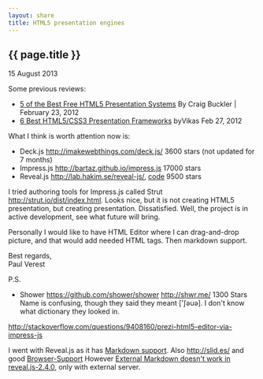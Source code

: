```yaml
---
layout: share
title: HTML5 presentation engines
---
```


## {{ page.title }}

<p class="meta">15 August 2013</p>

Some previous reviews:

- [5 of the Best Free HTML5 Presentation Systems](http://www.sitepoint.com/5-free-html5-presentation-systems/) By Craig Buckler | February 23, 2012    
- [6 Best HTML5/CSS3 Presentation Frameworks](http://zoomzum.com/6-best-html5css3-presentation-frameworks/) byVikas Feb 27, 2012

What I think is worth attention now is:

- Deck.js <http://imakewebthings.com/deck.js/> 3600 stars (not updated for 7 months)
- Impress.js <http://bartaz.github.io/impress.js> 17000 stars
- Reveal.js <http://lab.hakim.se/reveal-js/>, [code](https://github.com/hakimel/reveal.js) 9500 stars

I tried authoring tools for Impress.js called Strut <http://strut.io/dist/index.html>.
Looks nice, but it is not creating HTML5 presentation, but creating presentation.
Dissatisfied. Well, the project is in active development, see what future will bring.  

Personally I would like to have HTML Editor where I can drag-and-drop picture, and that would add needed HTML tags. Then markdown support.

Best regards,  
Paul Verest

P.S.

- Shower <https://github.com/shower/shower> <http://shwr.me/> 1300 Stars  Name is confusing, though they said they meant ['ʃəuə]. I don't know what dictionary they looked in.

<http://stackoverflow.com/questions/9408160/prezi-html5-editor-via-impress-js>

I went with Reveal.js as it has [Markdown support](https://github.com/hakimel/reveal.js#markdown).
Also <http://slid.es/> and good [Browser-Support](https://github.com/hakimel/reveal.js/wiki/Browser-Support)
However [External Markdown doesn't work in reveal.js-2.4.0](https://github.com/hakimel/reveal.js/issues/559), only with external server.





